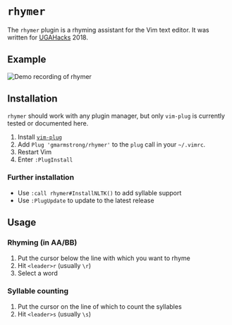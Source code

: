# `rhymer`

The `rhymer` plugin is a rhyming assistant for the Vim text editor. It was
written for [UGAHacks](http://ugahacks.com/) 2018.

## Example

![Demo recording of rhymer](https://i.imgur.com/5ORa10L.gif)

## Installation

`rhymer` should work with any plugin manager, but only `vim-plug` is currently
tested or documented here.

1. Install [`vim-plug`](https://github.com/junegunn/vim-plug)
2. Add `Plug 'gmarmstrong/rhymer'` to the `plug` call in your `~/.vimrc`.
3. Restart Vim
4. Enter `:PlugInstall`

### Further installation

* Use `:call rhymer#InstallNLTK()` to add syllable support
* Use `:PlugUpdate` to update to the latest release

## Usage

### Rhyming (in AA/BB)

1. Put the cursor below the line with which you want to rhyme
2. Hit `<leader>r` (usually `\r`)
3. Select a word

### Syllable counting

1. Put the cursor on the line of which to count the syllables
2. Hit `<leader>s` (usually `\s`)
